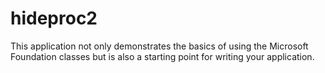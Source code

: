 # hideproc2
This application not only demonstrates the basics of using the Microsoft Foundation classes but is also a starting point for writing your application.
